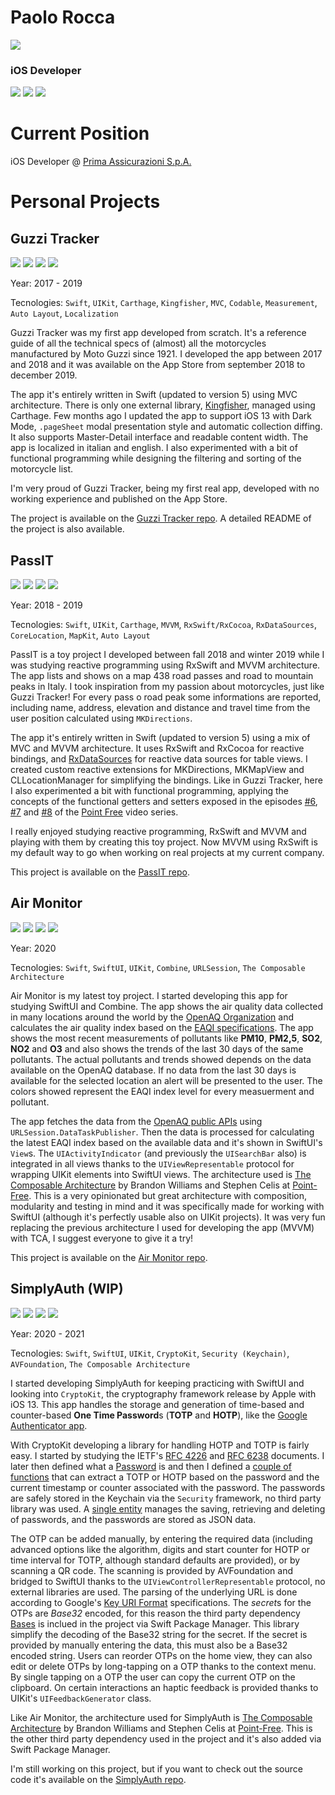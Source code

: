 # Paolo Rocca
![](Images/github_profile_pic.png)
### iOS Developer

[![](https://img.shields.io/badge/GitHub-hispanico94-lightgrey)](https://github.com/hispanico94) [![](https://img.shields.io/badge/LinkedIn-Paolo%20Rocca-blue)](https://www.linkedin.com/in/paolo-rocca-ab4617171/) [![](https://img.shields.io/badge/Twitter-hispanico94-9cf)](https://twitter.com/hispanico94)

# Current Position

iOS Developer @ [Prima Assicurazioni S.p.A.](https://www.prima.it/)

# Personal Projects

## Guzzi Tracker

![](Images/gt1.png) ![](Images/gt2.png) ![](Images/gt3.png) ![](Images/gt4.png)

Year: 2017 - 2019

Tecnologies: `Swift`, `UIKit`, `Carthage`, `Kingfisher`, `MVC`, `Codable`, `Measurement`, `Auto Layout`, `Localization`

Guzzi Tracker was my first app developed from scratch. It's a reference guide of all the technical specs of (almost) all the motorcycles manufactured by Moto Guzzi since 1921. I developed the app between 2017 and 2018 and it was available on the App Store from september 2018 to december 2019.

The app it's entirely written in Swift (updated to version 5) using MVC architecture. There is only one external library, [Kingfisher](https://github.com/onevcat/Kingfisher), managed using Carthage. Few months ago I updated the app to support iOS 13 with Dark Mode, `.pageSheet` modal presentation style and automatic collection diffing. It also supports Master-Detail interface and readable content width. The app is localized in italian and english. I also experimented with a bit of functional programming while designing the filtering and sorting of the motorcycle list. 

I'm very proud of Guzzi Tracker, being my first real app, developed with no working experience and published on the App Store.

The project is available on the [Guzzi Tracker repo](https://github.com/hispanico94/Guzzi-Tracker). A detailed README of the project is also available.

## PassIT

![](Images/passit1.png) ![](Images/passit2.png) ![](Images/passit3.png) ![](Images/passit4.png)

Year: 2018 - 2019

Tecnologies: `Swift`, `UIKit`, `Carthage`, `MVVM`, `RxSwift/RxCocoa`, `RxDataSources`, `CoreLocation`, `MapKit`, `Auto Layout`

PassIT is a toy project I developed between fall 2018 and winter 2019 while I was studying reactive programming using RxSwift and MVVM architecture. The app lists and shows on a map 438 road passes and road to mountain peaks in Italy. I took inspiration from my passion about motorcycles, just like Guzzi Tracker! For every pass o road peak some informations are reported, including name, address, elevation and distance and travel time from the user position calculated using `MKDirections`.

The app it's entirely written in Swift (updated to version 5) using a mix of MVC and MVVM architecture. It uses RxSwift and RxCocoa for reactive bindings, and [RxDataSources](https://github.com/RxSwiftCommunity/RxDataSources) for reactive data sources for table views. I created custom reactive extensions for MKDirections, MKMapView and CLLocationManager for simplifying the bindings. Like in Guzzi Tracker, here I also experimented a bit with functional programming, applying the concepts of the functional getters and setters exposed in the episodes [#6](https://www.pointfree.co/episodes/ep6-functional-setters), [#7](https://www.pointfree.co/episodes/ep7-setters-and-key-paths) and [#8](https://www.pointfree.co/episodes/ep8-getters-and-key-paths) of the [Point Free](https://www.pointfree.co) video series.

I really enjoyed studying reactive programming, RxSwift and MVVM and playing with them by creating this toy project. Now MVVM using RxSwift is my default way to go when working on real projects at my current company.

This project is available on the [PassIT repo](https://github.com/hispanico94/PassIT).

## Air Monitor

![](Images/am1.png) ![](Images/am2.png) ![](Images/am3.png) ![](Images/am4.png)

Year: 2020

Tecnologies: `Swift`, `SwiftUI`, `UIKit`, `Combine`, `URLSession`, `The Composable Architecture`

Air Monitor is my latest toy project. I started developing this app for studying SwiftUI and Combine. The app shows the air quality data collected in many locations around the world by the [OpenAQ Organization](https://openaq.org/) and calculates the air quality index based on the [EAQI specifications](https://airindex.eea.europa.eu/). The app shows the most recent measurements of pollutants like **PM10**, **PM2,5**, **SO2**, **NO2** and **O3** and also shows the trends of the last 30 days of the same pollutants. The actual pollutants and trends showed depends on the data available on the OpenAQ database. If no data from the last 30 days is available for the selected location an alert will be presented to the user. The colors showed represent the EAQI index level for every measuerment and pollutant.

The app fetches the data from the [OpenAQ public APIs](https://docs.openaq.org) using `URLSession.DataTaskPublisher`. Then the data is processed for calculating the latest EAQI index based on the available data and it's shown in SwiftUI's `View`s. The `UIActivityIndicator` (and previously the `UISearchBar` also) is integrated in all views thanks to the `UIViewRepresentable` protocol for wrapping UIKit elements into SwiftUI views. The architecture used is [The Composable Architecture](https://github.com/pointfreeco/swift-composable-architecture) by Brandon Williams and Stephen Celis at [Point-Free](https://www.pointfree.co). This is a very opinionated but great architecture with composition, modularity and testing in mind and it was specifically made for working with SwiftUI (although it's perfectly usable also on UIKit projects). It was very fun replacing the previous architecture I used for developing the app (MVVM) with TCA, I suggest everyone to give it a try!

This project is available on the [Air Monitor repo](https://github.com/hispanico94/Air-Monitor).

## SimplyAuth (WIP)

![](Images/sa1.jpeg) ![](Images/sa2.jpeg) ![](Images/sa3.jpeg) ![](Images/sa4.jpeg)

Year: 2020 - 2021

Tecnologies: `Swift`, `SwiftUI`, `UIKit`, `CryptoKit`, `Security (Keychain)`, `AVFoundation`, `The Composable Architecture`

I started developing SimplyAuth for keeping practicing with SwiftUI and looking into `CryptoKit`, the cryptography framework release by Apple with iOS 13. This app handles the storage and generation of time-based and counter-based **One Time Password**s (**TOTP** and **HOTP**), like the [Google Authenticator app](https://apps.apple.com/it/app/google-authenticator/id388497605). 

With CryptoKit developing a library for handling HOTP and TOTP is fairly easy. I started by studying the IETF's [RFC 4226](https://tools.ietf.org/html/rfc4226) and [RFC 6238](https://tools.ietf.org/html/rfc6238) documents. I later then defined what a [Password](https://github.com/hispanico94/SimplyAuth/blob/master/SimplyAuth/SimplyAuth/Models/Password.swift) is and then I defined a [couple of functions](https://github.com/hispanico94/SimplyAuth/blob/master/SimplyAuth/SimplyAuth/OTP/OTPExtractor.swift) that can extract a TOTP or HOTP based on the password and the current timestamp or counter associated with the password.
The passwords are safely stored in the Keychain via the `Security` framework, no third party library was used. A [single entity](https://github.com/hispanico94/SimplyAuth/blob/master/SimplyAuth/SimplyAuth/Keychain/Keychain.swift) manages the saving, retrieving and deleting of passwords, and the passwords are stored as JSON data.

The OTP can be added manually, by entering the required data (including advanced options like the algorithm, digits and start counter for HOTP or time interval for TOTP, although standard defaults are provided), or by scanning a QR code. The scanning is provided by AVFoundation and bridged to SwiftUI thanks to the `UIViewControllerRepresentable` protocol, no external libraries are used. The parsing of the underlying URL is done according to Google's [Key URI Format](https://github.com/google/google-authenticator/wiki/Key-Uri-Format) specifications.
The *secret*s for the OTPs are *Base32* encoded, for this reason the third party dependency [Bases](https://github.com/mattrubin/Bases) is inclued in the project via Swift Package Manager. This library simplify the decoding of the Base32 string for the secret. If the secret is provided by manually entering the data, this must also be a Base32 encoded string. 
Users can reorder OTPs on the home view, they can also edit or delete OTPs by long-tapping on a OTP thanks to the context menu. By single tapping on a OTP the user can copy the current OTP on the clipboard. On certain interactions an haptic feedback is provided thanks to UIKit's `UIFeedbackGenerator` class.

Like Air Monitor, the architecture used for SimplyAuth is [The Composable Architecture](https://github.com/pointfreeco/swift-composable-architecture) by Brandon Williams and Stephen Celis at [Point-Free](https://www.pointfree.co). This is the other third party dependency used in the project and it's also added via Swift Package Manager.

I'm still working on this project, but if you want to check out the source code it's available on the [SimplyAuth repo](https://github.com/hispanico94/SimplyAuth).
